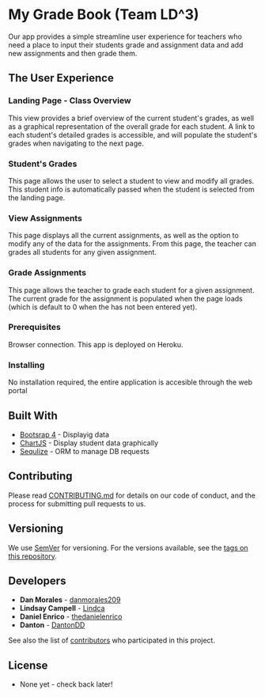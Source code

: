 # My Grade Book (Team LD^3)

Our app provides a simple streamline user experience for teachers who need a place to input their students grade and assignment data and add new assignments and then grade them. 

## The User Experience

### Landing Page - Class Overview
This view provides a brief overview of the current student's grades, as well as a graphical representation of the overall grade for each student.
A link to each student's detailed grades is accessible, and will populate the student's grades when navigating to the next page.

### Student's Grades
This page allows the user to select a student to view and modify all grades. This student info is automatically passed when the student is selected from the landing page.

### View Assignments
This page displays all the current assignments, as well as the option to modify any of the data for the assignments. From this page, the teacher can grades all students for any given assignment.

### Grade Assignments
This page allows the teacher to grade each student for a given assignment. The current grade for the assignment is populated when the page loads (which is default to 0 when the has not been entered yet).

### Prerequisites

Browser connection. This app is deployed on Heroku.

### Installing

No installation required, the entire application is accesible through the web portal

## Built With

* [Bootsrap 4](https://getbootstrap.com/) - Displayig data
* [ChartJS](https://www.chartjs.org/docs/latest/) - Display student data graphically
* [Sequlize](http://docs.sequelizejs.com/) - ORM to manage DB requests

## Contributing

Please read [CONTRIBUTING.md](https://gist.github.com/PurpleBooth/b24679402957c63ec426) for details on our code of conduct, and the process for submitting pull requests to us.

## Versioning

We use [SemVer](http://semver.org/) for versioning. For the versions available, see the [tags on this repository](https://github.com/your/project/tags). 

## Developers

* **Dan Morales** - [danmorales209](https://github.com/danmorales209)
* **Lindsay Campell** - [Lindca](https://github.com/Lindca)
* **Daniel Enrico** - [thedanielenrico](https://github.com/thedanielenrico)
* **Danton** - [DantonDD](https://github.com/DantonDD)

See also the list of [contributors](https://github.com/your/project/contributors) who participated in this project.

## License

* None yet - check back later!

